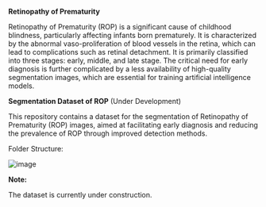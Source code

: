 **Retinopathy of Prematurity**

Retinopathy of Prematurity (ROP) is a significant cause of childhood blindness, particularly
affecting infants born prematurely. It is characterized by the abnormal vaso-proliferation of blood
vessels in the retina, which can lead to complications such as retinal detachment. It is primarily
classified into three stages: early, middle, and late stage. The critical need for early diagnosis is
further complicated by a less availability of high-quality segmentation images, which are essential
for training artificial intelligence models.



**Segmentation Dataset of ROP** (Under Development)

This repository contains a dataset for the segmentation of Retinopathy of Prematurity (ROP) images, aimed at facilitating early diagnosis and reducing the prevalence of ROP through improved detection methods.

Folder Structure:

![image](https://github.com/user-attachments/assets/3a30382c-87e0-43fc-984f-ed5ba1acd850)


**Note:**

The dataset is currently under construction.
